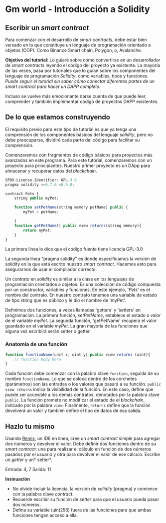 # Gm world - Introducción a Solidity

## Escribir un *smart contract*

Para comenzar con el desarrollo de *smart contracts*, debe estar bien versado en lo que constituye un lenguaje de programación orientado a objetos (OOP). Como Binance Smart chain, Polygon, o, Avalanche.

**Objetivo del tutorial:**
Lo guiaré sobre cómo convertirse en un desarrollador de *smart contracts* leyendo el código del proyecto ya existente. La mayoría de las veces, pasa por tutoriales que lo guían sobre los componentes del lenguaje de programación *Solidity*, como variables, tipos y funciones.
*Puede seguir el tutorial sin saber cómo conectar diferentes partes de un *smart contract* para hacer un DAPP completo.*


Incluso se vuelve más emocionante darse cuenta de que puede leer, comprender y también implementar código de proyectos DAPP existentes.

## De lo que estamos construyendo
El requisito previo para este tipo de tutorial es que ya tenga una comprensión de los componentes básicos del lenguaje *solidity*, pero no debe preocuparse, dividiré cada parte del código para facilitar su comprensión.

Comenzaremos con fragmentos de código básicos para proyectos más avanzados en este programa. Para este tutorial, comenzaremos con un proyecto para principiantes. Nuestro primer proyecto es un DApp para almacenar y recuperar datos del *blockchain*.

```javascript
SPDX-License-Identifier: GPL-3.0
pragma solidity >=0.7.0 <0.9.0;

contract Pets {
    string public myPet;

    function setPetName(string memory petName) public {
        myPet = petName;

    }
    function getPetName() public view returns(string memory){
        return myPet;
    }
}
```



La primera línea le dice que el código fuente tiene licencia GPL-3.0

La segunda línea "pragma solidity" es donde especificamos la versión de solidity en la que está escrito nuestro *smart contract*. Hacemos esto para asegurarnos de usar el compilador correcto.

Un contrato en *solidity* es similar a la clase en los lenguajes de programación orientados a objetos. Es una colección de código compuesta por un constructor, variables y funciones. En este ejemplo, '*Pets*' es el nombre del contrato. En nuestro contrato tenemos una variable de estado de tipo *string* que es público y le dio el nombre de 'myPet'.

Definimos dos funciones, a veces llamadas 'getters' y 'setters' en programación. La primera función, *setPetName*, establece el estado o valor de el variable *myPet*. La segunda función, 'getPetName' recupera el valor guardado en el variable *myPet*. La gran mayoría de las funciones que alguna vez escribirá serán setter o getter.

### Anatomía de una función
```javascript
function functionName(unit x, uint y) public view returns (uint){
    // function body here
}
```
Cada función debe comenzar con la palabra clave `function`, seguida de su nombre `functionName`. Lo que se coloca dentro de los corchetes (parámetros) son las entradas o los valores que pasará a su función. `public view returns` indica la visibilidad de la función. En este caso, define que puede ser accesible a los demás contratos, denotados por la palabra clave `public`. La función promete no modificar el estado de el *blockchain*, indicado por la palabra `view`. Finalmente, `returns` define que la función devolverá un valor y también define el tipo de datos de esa salida.

## Hazlo tu mismo

Usando [Remix](https://remix.ethereum.org/#optimize=false&runs=200&evmVersion=null&version=soljson-v0.8.7+commit.e28d00a7.js), un IDE en línea, cree un *smart contract* simple para agregar dos números y devolver el valor. Debe definir dos funciones dentro de su *smart contract*: una para realizar el cálculo en función de dos números pasados por el usuario y otra para devolver el valor de ese cálculo. Escribe un *getter* y un* setter*.

Entrada: 4, 7
Salida: 11

**Insinuación**
- No olvide incluir la licencia, la versión de *solidity* (pragma) y comience con la palabra clave *contract*.
- Recuerde escribir su función de *setter* para que el usuario pueda pasar dos números.
- Defina su variable (uint256) fuera de las funciones para que ambas funciones tengan acceso a ella.